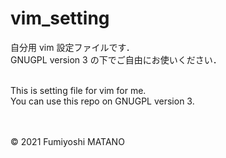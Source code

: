 # vim_setting
自分用 vim 設定ファイルです．<br>
GNUGPL version 3 の下でご自由にお使いください．<br><br>

This is setting file for vim for me.<br>
You can use this repo on GNUGPL version 3.<br><br>

<br>© 2021 Fumiyoshi MATANO
